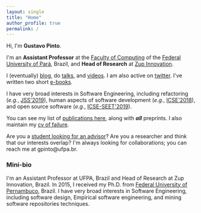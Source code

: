 ```yaml
---
layout: single
title: "Home"
author_profile: true
permalink: /
---
```


Hi, I'm **Gustavo Pinto**.

I'm an **Assistant Professor** at the [Faculty of Computing](http://www.computacao.ufpa.br/) of the [Federal University of Pará](http://www.ufpa.br/), Brazil, and **Head of Research** at [Zup Innovation](https://www.zup.com.br/). 

I (eventually) [blog](https://gustavopinto.medium.com/), do [talks](https://speakerdeck.com/gustavopinto), and [videos](http://gustavopinto.org/vlogs/). I am also active on [twitter](http://twitter.com/gustavopinto/). I've written two short [e-books](/books).

<!--

From December 2015 to March 2017 I have been an Assistant Professor at the [Federal Institute of Education, Science, and Technology of Pará](http://www.ifpa.edu.br/), Brazil. Before becoming a professor, I did a Post Doc also with [Dr. Fernando Castor](https://sites.google.com/a/cin.ufpe.br/castor).-->

I have very broad interests in Software Engineering, including refactoring (*e.g.*, [JSS'2019](http://gustavopinto.org/lost+found/jss2019b.pdf)), human aspects of software development (*e.g.*, [ICSE'2018](http://gustavopinto.github.io/lost+found/icse2018.pdf)), and open source software (*e.g.*, [ICSE-SEET'2019](http://gustavopinto.github.io/lost+found/icse-seet2019.pdf)).

You can see my list of [publications here](/publications), along with ***all*** preprints. I also maintain my [cv of failure](/cv-of-failures).

Are you a [student looking for an advisor](/students)? Are you a researcher and think that our interests overlap? I'm always looking for collaborations; you can reach me at gpinto<span style="display:none">ignorethis</span>@ufpa.br.


### Mini-bio

I'm an Assistant Professor at UFPA, Brazil and Head of Research at Zup Innovation, Brazil. In 2015, I received my Ph.D. from [Federal University of Pernambuco](http://cin.ufpe.br), Brazil. I have very broad interests in Software Engineering, including software design, Empirical software engineering, and mining software repositories techniques.
